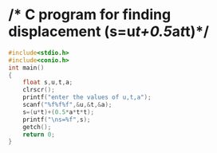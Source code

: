 # /* C program for finding displacement (s=u*t+0.5*a*t*t)*/

```c
#include<stdio.h>
#include<conio.h>
int main()
{
	float s,u,t,a;
	clrscr();
    printf("enter the values of u,t,a");
	scanf("%f%f%f",&u,&t,&a);
	s=(u*t)+(0.5*a*t*t);
	printf("\ns=%f",s);
	getch();
	return 0;
}
```

